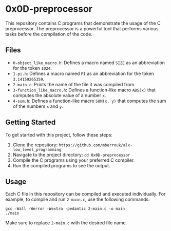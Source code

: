 # 0x0D-preprocessor

This repository contains C programs that demonstrate the usage of the C preprocessor. The preprocessor is a powerful tool that performs various tasks before the compilation of the code.

## Files

- `0-object_like_macro.h`: Defines a macro named `SIZE` as an abbreviation for the token `1024`.
- `1-pi.h`: Defines a macro named `PI` as an abbreviation for the token `3.14159265359`.
- `2-main.c`: Prints the name of the file it was compiled from.
- `3-function_like_macro.h`: Defines a function-like macro `ABS(x)` that computes the absolute value of a number `x`.
- `4-sum.h`: Defines a function-like macro `SUM(x, y)` that computes the sum of the numbers `x` and `y`.

## Getting Started

To get started with this project, follow these steps:

1. Clone the repository: `https://github.com/mberrouk/alx-low_level_programming`
2. Navigate to the project directory: `cd 0x0D-preprocessor`
3. Compile the C programs using your preferred C compiler.
4. Run the compiled programs to see the output.

## Usage

Each C file in this repository can be compiled and executed individually. For example, to compile and run `2-main.c`, use the following commands:

```
gcc -Wall -Werror -Wextra -pedantic 2-main.c -o main
./main
```

Make sure to replace `2-main.c` with the desired file name.

